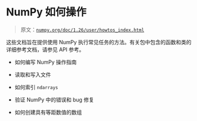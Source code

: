 # NumPy 如何操作

> 原文：[`numpy.org/doc/1.26/user/howtos_index.html`](https://numpy.org/doc/1.26/user/howtos_index.html)

这些文档旨在提供使用 NumPy 执行常见任务的方法。有关包中包含的函数和类的详细参考文档，请参见 API 参考。

+   如何编写 NumPy 操作指南

+   读取和写入文件

+   如何索引 `ndarrays`

+   验证 NumPy 中的错误和 bug 修复

+   如何创建具有等距数值的数组
